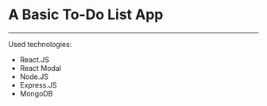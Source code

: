 # A Basic To-Do List App
***
Used technologies:
- React.JS
- React Modal
- Node.JS
- Express.JS
- MongoDB
